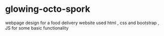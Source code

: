 # glowing-octo-spork
webpage design for a food delivery website 
used html , css and bootstrap , JS  for some basic functionality 
